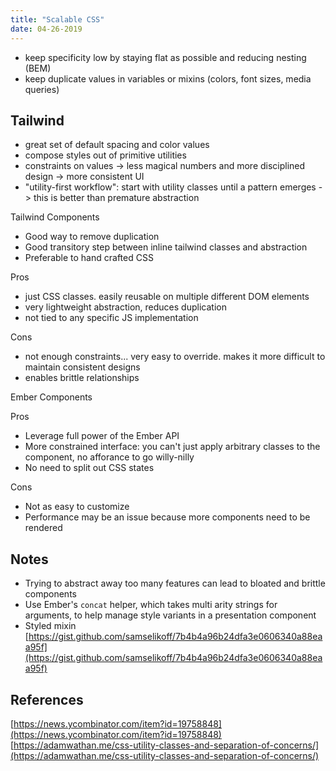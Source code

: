 ```yaml
---
title: "Scalable CSS"
date: 04-26-2019
---
```


- keep specificity low by staying flat as possible and reducing nesting (BEM)
- keep duplicate values in variables or mixins (colors, font sizes, media queries)


## Tailwind

- great set of default spacing and color values
- compose styles out of primitive utilities
- constraints on values -> less magical numbers and more disciplined design -> more consistent UI
- "utility-first workflow": start with utility classes until a pattern emerges -> this is better than premature abstraction

Tailwind Components

- Good way to remove duplication
- Good transitory step between inline tailwind classes and abstraction
- Preferable to hand crafted CSS

Pros
- just CSS classes. easily reusable on multiple different DOM elements
- very lightweight abstraction, reduces duplication
- not tied to any specific JS implementation

Cons
- not enough constraints... very easy to override. makes it more difficult to maintain consistent designs
- enables brittle relationships

Ember Components

Pros
- Leverage full power of the Ember API
- More constrained interface: you can't just apply arbitrary classes to the component, no afforance to go willy-nilly
- No need to split out CSS states

Cons
- Not as easy to customize
- Performance may be an issue because more components need to be rendered


## Notes

- Trying to abstract away too many features can lead to bloated and brittle components
- Use Ember's `concat` helper, which takes multi arity strings for arguments, to help manage style variants in a presentation component
- Styled mixin [https://gist.github.com/samselikoff/7b4b4a96b24dfa3e0606340a88eaa95f](https://gist.github.com/samselikoff/7b4b4a96b24dfa3e0606340a88eaa95f)

## References

[https://news.ycombinator.com/item?id=19758848](https://news.ycombinator.com/item?id=19758848)
[https://adamwathan.me/css-utility-classes-and-separation-of-concerns/](https://adamwathan.me/css-utility-classes-and-separation-of-concerns/)